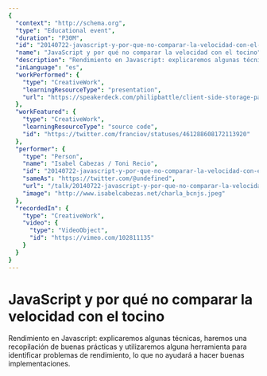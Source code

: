 ```yaml
---
{
  "context": "http://schema.org",
  "type": "Educational event",
  "duration": "P30M",
  "id": "20140722-javascript-y-por-que-no-comparar-la-velocidad-con-el-tocino",
  "name": "JavaScript y por qué no comparar la velocidad con el tocino",
  "description": "Rendimiento en Javascript: explicaremos algunas técnicas, haremos una recopilación de buenas prácticas  y utilizaremos alguna herramienta para identificar problemas de rendimiento, lo que no ayudará a hacer buenas implementaciones.",
  "inLanguage": "es",
  "workPerformed": {
    "type": "CreativeWork",
    "learningResourceType": "presentation",
    "url": "https://speakerdeck.com/philipbattle/client-side-storage-past-present-and-future"
  },
  "workFeatured": {
    "type": "CreativeWork",
    "learningResourceType": "source code",
    "id": "https://twitter.com/franciov/statuses/461288608172113920"
  },
  "performer": {
    "type": "Person",
    "name": "Isabel Cabezas / Toni Recio",
    "id": "20140722-javascript-y-por-que-no-comparar-la-velocidad-con-el-tocino",
    "sameAs": "https://twitter.com/@undefined",
    "url": "/talk/20140722-javascript-y-por-que-no-comparar-la-velocidad-con-el-tocino.html",
    "image": "http://www.isabelcabezas.net/charla_bcnjs.jpeg"
  },
  "recordedIn": {
    "type": "CreativeWork",
    "video": {
      "type": "VideoObject",
      "id": "https://vimeo.com/102811135"
    }
  }
}
---
```

# JavaScript y por qué no comparar la velocidad con el tocino

Rendimiento en Javascript: explicaremos algunas técnicas, haremos una recopilación de buenas prácticas  y utilizaremos alguna herramienta para identificar problemas de rendimiento, lo que no ayudará a hacer buenas implementaciones.